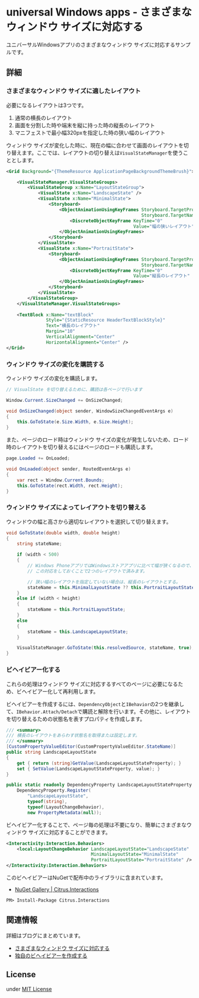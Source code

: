 # universal Windows apps - さまざまなウィンドウ サイズに対応する

ユニバーサルWindowsアプリのさまざまなウィンドウ サイズに対応するサンプルです。

## 詳細

### さまざまなウィンドウ サイズに適したレイアウト

必要になるレイアウトは3つです。

1. 通常の横長のレイアウト
1. 画面を分割した時や端末を縦に持った時の縦長のレイアウト
1. マニフェストで最小幅320pxを指定した時の狭い幅のレイアウト

ウィンドウ サイズが変化した時に、現在の幅に合わせて画面のレイアウトを切り替えます。ここでは、レイアウトの切り替えは`VisualStateManager`を使うこととします。

```xml
<Grid Background="{ThemeResource ApplicationPageBackgroundThemeBrush}">

    <VisualStateManager.VisualStateGroups>
        <VisualStateGroup x:Name="LayoutStateGroup">
            <VisualState x:Name="LandscapeState" />
            <VisualState x:Name="MinimalState">
                <Storyboard>
                    <ObjectAnimationUsingKeyFrames Storyboard.TargetProperty="(TextBlock.Text)"
                                                   Storyboard.TargetName="textBlock">
                        <DiscreteObjectKeyFrame KeyTime="0"
                                                Value="幅の狭いレイアウト" />
                    </ObjectAnimationUsingKeyFrames>
                </Storyboard>
            </VisualState>
            <VisualState x:Name="PortraitState">
                <Storyboard>
                    <ObjectAnimationUsingKeyFrames Storyboard.TargetProperty="(TextBlock.Text)"
                                                   Storyboard.TargetName="textBlock">
                        <DiscreteObjectKeyFrame KeyTime="0"
                                                Value="縦長のレイアウト" />
                    </ObjectAnimationUsingKeyFrames>
                </Storyboard>
            </VisualState>
        </VisualStateGroup>
    </VisualStateManager.VisualStateGroups>
    
    <TextBlock x:Name="textBlock"
               Style="{StaticResource HeaderTextBlockStyle}"
               Text="横長のレイアウト"
               Margin="10"
               VerticalAlignment="Center"
               HorizontalAlignment="Center" />
</Grid>
```

### ウィンドウ サイズの変化を購読する

ウィンドウ サイズの変化を購読します。
```csharp
// VisualState を切り替えるために、購読は各ページで行います

Window.Current.SizeChanged += OnSizeChanged;
```

```csharp
void OnSizeChanged(object sender, WindowSizeChangedEventArgs e)
{
    this.GoToState(e.Size.Width, e.Size.Height);
}
```

また、ページのロード時はウィンドウ サイズの変化が発生しないため、ロード時のレイアウトを切り替えるにはページのロードも購読します。

```csharp
page.Loaded += OnLoaded;
```

```csharp
void OnLoaded(object sender, RoutedEventArgs e)
{
    var rect = Window.Current.Bounds;
    this.GoToState(rect.Width, rect.Height);
}
```

### ウィンドウ サイズによってレイアウトを切り替える

ウィンドウの幅と高さから適切なレイアウトを選択して切り替えます。

```csharp
void GoToState(double width, double height)
{
    string stateName;

    if (width < 500)
    {
        // Windows PhoneアプリではWindowsストアアプリに比べて幅が狭くなるので、
        // この対応をしておくことで2つのレイアウトで済みます。

        // 狭い幅のレイアウトを指定していない場合は、縦長のレイアウトとする。
        stateName = this.MinimalLayoutState ?? this.PortraitLayoutState;
    }
    else if (width < height)
    {
        stateName = this.PortraitLayoutState;
    }
    else
    {
        stateName = this.LandscapeLayoutState;
    }

    VisualStateManager.GoToState(this.resolvedSource, stateName, true);
}
```

### ビヘイビアー化する

これらの処理はウィンドウ サイズに対応するすべてのページに必要になるため、ビヘイビアー化して再利用します。

ビヘイビアーを作成するには、`DependencyObject`と`IBehavior`の2つを継承して、`IBehavior.Attach/Detach`で購読と解除を行います。その他に、レイアウトを切り替えるための状態名を表すプロパティを作成します。

```csharp
/// <summary>
/// 横長のレイアウトをあらわす状態名を取得または設定します。
/// </summary>
[CustomPropertyValueEditor(CustomPropertyValueEditor.StateName)]
public string LandscapeLayoutState
{
    get { return (string)GetValue(LandscapeLayoutStateProperty); }
    set { SetValue(LandscapeLayoutStateProperty, value); }
}

public static readonly DependencyProperty LandscapeLayoutStateProperty =
    DependencyProperty.Register(
        "LandscapeLayoutState",
        typeof(string),
        typeof(LayoutChangeBehavior),
        new PropertyMetadata(null));
```

ビヘイビアー化することで、ページ毎の処理は不要になり、簡単にさまざまなウィンドウ サイズに対応することができます。

```xml
<Interactivity:Interaction.Behaviors>
    <local:LayoutChangeBehavior LandscapeLayoutState="LandscapeState"
                                MinimalLayoutState="MinimalState"
                                PortraitLayoutState="PortraitState" />
</Interactivity:Interaction.Behaviors>
```

このビヘイビアーはNuGetで配布中のライブラリに含まれています。
- [NuGet Gallery | Citrus.Interactions](https://www.nuget.org/packages/Citrus.Interactions/)

```
PM> Install-Package Citrus.Interactions
```

## 関連情報
詳細はブログにまとめています。

- [さまざまなウィンドウ サイズに対応する](http://katsuyuzu.hatenablog.jp/entry/2014/08/19/200000)
- [独自のビヘイビアーを作成する](http://katsuyuzu.hatenablog.jp/entry/2013/12/13/080723)

## License

under [MIT License](http://opensource.org/licenses/MIT)
